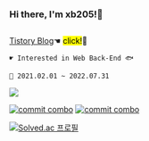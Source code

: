 ### Hi there, I'm xb205!👋

<!-- <div align="center">
    <a href="https://github.com/devxb/CommitCombo"> <img src="http://commitcombo.com/logo" align = "center"/></a>
    <br/>
    <br/>
    <br/>
</div> -->

<!-- [![commit combo](http://commitcombo.com/get?user=Devxb&theme=Sunset-mini)](https://github.com/devxb/CommitCombo)  -->
<!-- [![commit combo](http://commitcombo.com/get?user=Devxb&theme=DeepOcean-mini)](https://github.com/devxb/commitcombo)  -->
<!-- [![commit combo](http://commitcombo.com/get?user=Devxb&theme=Cloud-mini)](https://github.com/devxb/commitcombo)  -->

<h2></h2>

<a href="https://dlwnsdud205.tistory.com" target="_blank">Tistory Blog</a>☚ <mark>click!</mark>🐒

    ☛ Interested in Web Back-End 🐟   

    🌱 2021.02.01 ~ 2022.07.31
    
 <!--<img src = "http://img.shields.io/badge/-black?style=flat&logo=JavaScript"/><img src = "http://img.shields.io/badge/-black?style=flat&logo=HTML5"><img src = "http://img.shields.io/badge/-black?style=flat&logo=CSS3"><img src = "http://img.shields.io/badge/-black?style=flat&logo=Java"><img src = "http://img.shields.io/badge/-black?style=flat&logo=Swift">--><img src = "http://img.shields.io/badge/-black?style=flat&logo=Java">

<!--![Anurag's github stats](https://github-readme-stats.vercel.app/api?username=dlwnsdud205&show_icons=true&theme=blue-green) -->

[![commit combo](http://commitcombo.com/get?user=Devxb&theme=MintChocolate-mini)](https://github.com/devxb/commitcombo) [![commit combo](http://commitcombo.com/get?user=ItisCommitCombo&theme=MintChocolate-mini-v2)](https://github.com/devxb/commitcombo)


[![Solved.ac 프로필](http://mazassumnida.wtf/api/v2/generate_badge?boj=xb205)](https://solved.ac/profile/xb?205)
<h3></h3>
<!--
**dlwnsdud205/dlwnsdud205** is a ✨ _special_ ✨ repository because its `README.md` (this file) appears on your GitHub profile.

Here are some ideas to get you started:

- 🔭 I’m currently working on ...
- 🌱 I’m currently learning ...
- 👯 I’m looking to collaborate on ...
- 🤔 I’m looking for help with ...
- 💬 Ask me about ...
- 📫 How to reach me: ...
- 😄 Pronouns: ...
- ⚡ Fun fact: ...
-->
